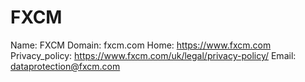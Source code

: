 
# FXCM

Name: FXCM
Domain: fxcm.com
Home: https://www.fxcm.com
Privacy_policy: https://www.fxcm.com/uk/legal/privacy-policy/
Email: dataprotection@fxcm.com
